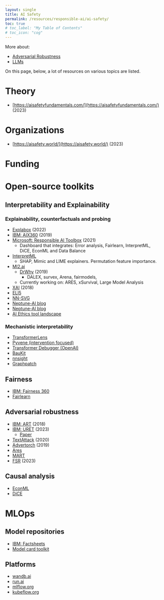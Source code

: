 ```yaml
---
layout: single
title: AI Safety
permalink: /resources/responsible-ai/ai-safety/
toc: true
# toc_label: "My Table of Contents"
# toc_icon: "cog"
---
```


More about:
- [Adversarial Robustness](adversarial-robustness.md)
- [LLMs](LLM.md)


On this page, below, a lot of resources on various topics are listed.

# Theory
- [https://aisafetyfundamentals.com/](https://aisafetyfundamentals.com/) (2023)

# Organizations
- [https://aisafety.world/](https://aisafety.world/) (2023)

# Funding


# Open-source toolkits

## Interpretability and Explainability
### Explainability, counterfactuals and probing
- [Explabox](https://github.com/MarcelRobeer/explabox) (2022)
- [IBM: AIX360](https://github.com/Trusted-AI/AIX360) (2019)
- [Microsoft: Responsible AI Toolbox](https://responsibleaitoolbox.ai/) (2021)
    - Dashboard that integrates: Error analysis, Fairlearn, InterpretML, DiCE, EconML and Data Balance
- [InterpretML](https://github.com/interpretml/interpret-community)
    - SHAP, Mimic and LIME explainers. Permutation feature importance.
- [MI2.ai](Ihttps://www.mi2.ai/)
    - [DrWhy](https://github.com/ModelOriented/DrWhy/tree/master) (2019)
        - DALEX, survex, Arena, fairmodels,
    - Currently working on: ARES, xSurvival, Large Model Analysis
- [XAI](https://github.com/EthicalML/xai) (2018)
- [ELI5](https://eli5.readthedocs.io/en/latest/overview.html)
- [NN-SVG](https://alexlenail.me/NN-SVG/)
- [Neptune-AI blog](https://neptune.ai/blog/ml-model-interpretation-tools)
- [Neptune-AI blog](https://neptune.ai/blog/explainability-auditability-ml-definitions-techniques-tools)
- [AI Ethics tool landscape](https://edwinwenink.github.io/ai-ethics-tool-landscape/)

### Mechanistic interpretability
- [TransformerLens](https://pypi.org/project/transformer-lens/)
- [Pyvene (intervention focused)](https://github.com/stanfordnlp/pyvene?tab=readme-ov-file)
- [Transformer Debugger (OpenAI)](https://github.com/openai/transformer-debugger)
- [BauKit](https://github.com/davidbau/baukit)
- [nnsight](https://github.com/ndif-team/nnsight)
- [Graphpatch](https://github.com/evan-lloyd/graphpatch)



## Fairness
- [IBM: Fairness 360](https://www.ibm.com/opensource/open/projects/ai-fairness-360/)
- [Fairlearn](https://fairlearn.org/)

## Adversarial robustness
- [IBM: ART](https://github.com/Trusted-AI/adversarial-robustness-toolbox) (2018)
- [IBM: URET](https://github.com/IBM/URET) (2023)
    - [Paper](https://arxiv.org/pdf/2308.01840.pdf)
- [TextAttack](https://github.com/QData/TextAttack) (2020)
- [Advertorch](https://github.com/BorealisAI/advertorch) (2019)
- [Ares](https://github.com/thu-ml/ares)
- [MART](https://github.com/IntelLabs/MART)
- [FSR](https://github.com/wkim97/FSR) (2023)

## Causal analysis
- [EconML](https://github.com/py-why/EconML)
- [DiCE](https://github.com/interpretml/DiCE)

# MLOps
## Model repositories
- [IBM: Factsheets](https://aifs360.res.ibm.com/) 
- [Model card toolkit](https://github.com/tensorflow/model-card-toolkit)

## Platforms
- [wandb.ai](https://wandb.ai/site)
- [run.ai](https://www.run.ai/)
- [mlflow.org](https://mlflow.org/)
- [kubeflow.org](https://www.kubeflow.org/)